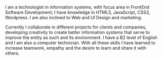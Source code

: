 I am a technologist in information systems, with focus area in FrontEnd Software Development; I have knowledge in HTML5, JavaScript, CSS3, Wordpress. I am also inclined to Web and UI Design and marketing.

Currently I collaborate in different projects for clients and companies, developing creativity to create better information systems that serve to improve the entity as such and its environment. 
I have a B2 level of English and I am also a computer technician. With all these skills I have learned to increase teamwork, empathy and the desire to learn and share it with others.
